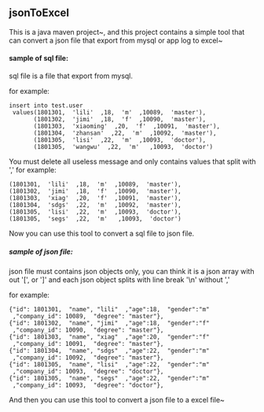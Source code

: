 ## jsonToExcel

This is a java maven project~, and this project contains a simple tool that can convert a json file that export from mysql or app log to excel~

#### sample of sql file:
sql file is a file that export from mysql.

for example:
```
insert into test.user
 values(1801301,  'lili'  ,18,  'm'  ,10089,  'master'),
       (1801302,  'jimi'  ,18,  'f'  ,10090,  'master'),
       (1801303,  'xiaoming'  ,20,  'f'  ,10091,  'master'),
       (1801304,  'zhansan'  ,22,  'm'  ,10092,  'master'),
       (1801305,  'lisi'  ,22,  'm'  ,10093,  'doctor'),
       (1801305,  'wangwu'  ,22,  'm'   ,10093,  'doctor')
``` 
 
You must delete all useless message and only contains values that split with ','
for example:

```
(1801301,  'lili'  ,18,  'm'  ,10089,  'master'),
(1801302,  'jimi'  ,18,  'f'  ,10090,  'master'),
(1801303,  'xiag'  ,20,  'f'  ,10091,  'master'),
(1801304,  'sdgs'  ,22,  'm'  ,10092,  'master'),
(1801305,  'lisi'  ,22,  'm'  ,10093,  'doctor'),
(1801305,  'segs'  ,22,  'm'   ,10093,  'doctor')
```

Now you can use this tool to convert a sql file to json file.

##### sample of json file:

json file must contains json objects only, you can think it is a json array with out '[', or ']' and each json object splits with line break '\n' without ',' 

for example:
```
{"id": 1801301,  "name", "lili"  ,"age":18,  "gender":"m"  ,"company_id": 10089,  "degree": "master"},
{"id": 1801302,  "name", "jimi"  ,"age":18,  "gender":"f"  ,"company_id": 10090,  "degree": "master"},
{"id": 1801303,  "name", "xiag"  ,"age":20,  "gender":"f"  ,"company_id": 10091,  "degree": "master"},
{"id": 1801304,  "name", "sdgs"  ,"age":22,  "gender":"m"  ,"company_id": 10092,  "degree": "master"},
{"id": 1801305,  "name", "lisi"  ,"age":22,  "gender":"m"  ,"company_id": 10093,  "degree": "doctor"},
{"id": 1801305,  "name", "segs"  ,"age":22,  "gender":"m"  ,"company_id": 10093,  "degree": "doctor"},
```

And then you can use this tool to convert a json file to a excel file~

